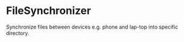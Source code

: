 # FileSynchronizer
Synchronize files between devices e.g. phone and lap-top into specific directory.
